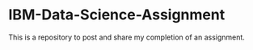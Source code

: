 # IBM-Data-Science-Assignment
This is a repository to post and share my completion of an assignment.
